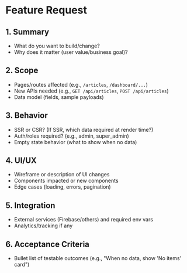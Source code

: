 # Feature Request

## 1. Summary
- What do you want to build/change?
- Why does it matter (user value/business goal)?

## 2. Scope
- Pages/routes affected (e.g., `/articles`, `/dashboard/...`)
- New APIs needed (e.g., `GET /api/articles`, `POST /api/articles`)
- Data model (fields, sample payloads)

## 3. Behavior
- SSR or CSR? (If SSR, which data required at render time?)
- Auth/roles required? (e.g., admin, super_admin)
- Empty state behavior (what to show when no data)

## 4. UI/UX
- Wireframe or description of UI changes
- Components impacted or new components
- Edge cases (loading, errors, pagination)

## 5. Integration
- External services (Firebase/others) and required env vars
- Analytics/tracking if any

## 6. Acceptance Criteria
- Bullet list of testable outcomes (e.g., "When no data, show 'No items' card")


